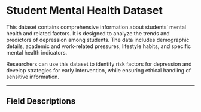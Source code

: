 # Student Mental Health Dataset

This dataset contains comprehensive information about students’ mental health and related factors. It is designed to analyze the trends and predictors of depression among students. The data includes demographic details, academic and work-related pressures, lifestyle habits, and specific mental health indicators.

Researchers can use this dataset to identify risk factors for depression and develop strategies for early intervention, while ensuring ethical handling of sensitive information.

---

## Field Descriptions

<!-- 
id  
A unique identifier assigned to each student record in the dataset.
-->

<!-- 
Gender  
The gender of the student (e.g., Male, Female, Other). Useful for analyzing gender-specific trends in mental health.
-->

<!-- 
Age  
The age of the student in years.
-->

<!-- 
City  
The city or region where the student resides, providing geographical context for analysis.
-->

<!-- 
Profession  
The field of work or study of the student, which may offer insights into occupational or academic stress factors.
-->

<!-- 
Academic Pressure  
A measure indicating the level of pressure the student faces in academic settings (e.g., stress from exams, assignments, expectations).
-->

<!-- 
Work Pressure  
A measure of pressure related to job responsibilities, relevant for students working alongside their studies.
-->

<!-- 
CGPA  
The cumulative grade point average of the student, reflecting overall academic performance.
-->

<!-- 
Study Satisfaction  
An indicator of how satisfied the student is with their studies, which can correlate with mental well-being.
-->

<!-- 
Job Satisfaction  
A measure of the student’s satisfaction with their job or work environment, if applicable.
-->

<!-- 
Sleep Duration  
The average number of hours the student sleeps per day—an important factor in mental health.
-->

<!-- 
Dietary Habits  
An assessment of the student’s eating patterns and nutritional habits, potentially impacting overall health and mood.
-->

<!-- 
Degree  
The academic degree or program that the student is pursuing.
-->

<!-- 
Have you ever had suicidal thoughts?  
A binary indicator (`Yes`/`No`) reflecting whether the student has experienced suicidal ideation.
-->

<!-- 
Work/Study Hours  
The average number of hours per day the student dedicates to work or study, which can influence stress levels.
-->

<!-- 
Financial Stress  
A measure of the stress experienced due to financial concerns, which may affect mental health.
-->

<!-- 
Family History of Mental Illness  
Indicates whether there is a family history of mental illness (`Yes`/`No`)—a significant mental health risk factor.
-->

<!-- 
Depression  
The target variable that indicates whether the student is experiencing depression (`Yes`/`No`). This is the primary focus of the analysis.
-->

